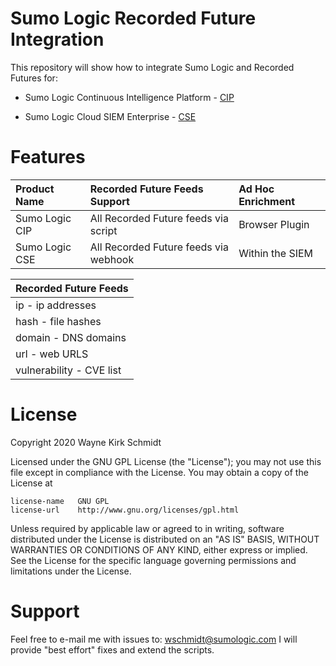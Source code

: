 Sumo Logic Recorded Future Integration
======================================

This repository will show how to integrate Sumo Logic and Recorded Futures for:

* Sumo Logic Continuous Intelligence Platform - [CIP](doc/readme.md)

* Sumo Logic Cloud SIEM Enterprise - [CSE](doc/readme.md)

Features
========

| Product Name   | Recorded Future Feeds Support        | Ad Hoc Enrichment |
|:---------------|:-------------------------------------|:------------------|
| Sumo Logic CIP | All Recorded Future feeds via script | Browser Plugin    |
| Sumo Logic CSE | All Recorded Future feeds via webhook| Within the SIEM   |

| Recorded Future Feeds    |
|:-------------------------|
| ip - ip addresses        |
| hash - file hashes       |
| domain - DNS domains     |
| url - web URLS           |
| vulnerability - CVE list |

License
=======

Copyright 2020 Wayne Kirk Schmidt

Licensed under the GNU GPL License (the "License");
you may not use this file except in compliance with the License.
You may obtain a copy of the License at

    license-name   GNU GPL
    license-url    http://www.gnu.org/licenses/gpl.html

Unless required by applicable law or agreed to in writing, software
distributed under the License is distributed on an "AS IS" BASIS,
WITHOUT WARRANTIES OR CONDITIONS OF ANY KIND, either express or implied.
See the License for the specific language governing permissions and
limitations under the License.

Support
=======

Feel free to e-mail me with issues to: wschmidt@sumologic.com
I will provide "best effort" fixes and extend the scripts.
